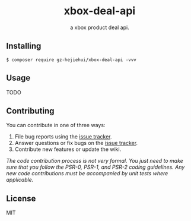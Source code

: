 <h1 align="center"> xbox-deal-api </h1>

<p align="center"> a xbox product deal api.</p>


## Installing

```shell
$ composer require gz-hejiehui/xbox-deal-api -vvv
```

## Usage

TODO

## Contributing

You can contribute in one of three ways:

1. File bug reports using the [issue tracker](https://github.com/gz-hejiehui/xbox-deal-api/issues).
2. Answer questions or fix bugs on the [issue tracker](https://github.com/gz-hejiehui/xbox-deal-api/issues).
3. Contribute new features or update the wiki.

_The code contribution process is not very formal. You just need to make sure that you follow the PSR-0, PSR-1, and PSR-2 coding guidelines. Any new code contributions must be accompanied by unit tests where applicable._

## License

MIT